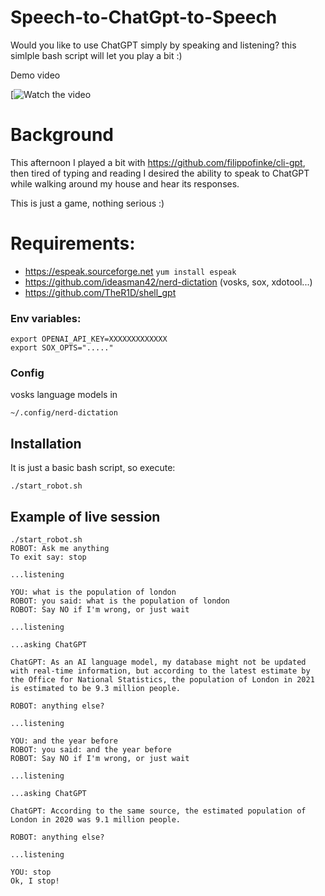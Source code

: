 # Speech-to-ChatGpt-to-Speech

Would you like to use ChatGPT simply by speaking and listening? this simlple bash script will let you play a bit :) 


Demo video 

[![Watch the video](https://www.youtube.com/watch?v=n-De2hJPQ-s)


# Background

This afternoon I played a bit with https://github.com/filippofinke/cli-gpt, then tired 
of typing and reading I desired the ability to speak to ChatGPT while walking around my house and hear its responses.

This is just a game, nothing serious :)


# Requirements:

* https://espeak.sourceforge.net `yum install espeak`
* https://github.com/ideasman42/nerd-dictation (vosks, sox, xdotool...)
* https://github.com/TheR1D/shell_gpt


### Env variables:

```
export OPENAI_API_KEY=XXXXXXXXXXXXX
export SOX_OPTS="....."
````

### Config

vosks language models in 

```
~/.config/nerd-dictation
```

## Installation

It is just a basic bash script, so execute:

```
./start_robot.sh
```


## Example of live session


```
./start_robot.sh
ROBOT: Ask me anything
To exit say: stop

...listening

YOU: what is the population of london
ROBOT: you said: what is the population of london
ROBOT: Say NO if I'm wrong, or just wait

...listening

...asking ChatGPT

ChatGPT: As an AI language model, my database might not be updated with real-time information, but according to the latest estimate by the Office for National Statistics, the population of London in 2021 is estimated to be 9.3 million people.

ROBOT: anything else?

...listening

YOU: and the year before
ROBOT: you said: and the year before
ROBOT: Say NO if I'm wrong, or just wait

...listening

...asking ChatGPT

ChatGPT: According to the same source, the estimated population of London in 2020 was 9.1 million people.

ROBOT: anything else?

...listening

YOU: stop
Ok, I stop!


```
